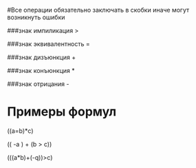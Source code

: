 
#Все операции обязательно заключать в скобки иначе могут возникнуть ошибки 

###знак импиликация >

###знак эквивалентность =

###знак дизъюнкция +

###знак конъюнкция *

###знак отрицания -


# Примеры формул

((a=b)*c)

(( -a ) + (b > c))

(((a*b)+(-q))>c)